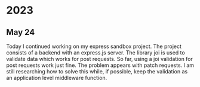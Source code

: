 # 2023 

## May 24

Today I continued working on my express sandbox project. The project consists of a backend with an express.js server. The library joi is used to validate data which works for post requests. So far, using a joi validation for post requests work just fine. The problem appears with patch requests. I am still researching how to solve this while, if possible, keep the validation as an application level middleware function. 